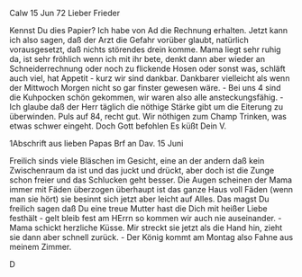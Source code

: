  Calw 15 Jun 72
Lieber Frieder

Kennst Du dies Papier? Ich habe von Ad die Rechnung erhalten. Jetzt kann ich also sagen, daß der Arzt die Gefahr vorüber glaubt, natürlich vorausgesetzt, daß nichts störendes drein komme. Mama liegt sehr ruhig da, ist sehr fröhlich wenn ich mit ihr bete, denkt dann aber wieder an Schneiderrechnung oder noch zu flickende Hosen oder sonst was, schläft auch viel, hat Appetit - kurz wir sind dankbar. Dankbarer vielleicht als wenn der Mittwoch Morgen nicht so gar finster gewesen wäre. - Bei uns 4 sind die Kuhpocken schön gekommen, wir waren also alle ansteckungsfähig. - Ich glaube daß der Herr täglich die nöthige Stärke gibt um die Eiterung zu überwinden. Puls auf 84, recht gut. Wir nöthigen zum Champ Trinken, was etwas schwer eingeht. Doch Gott befohlen
 Es küßt Dein V.


 1Abschrift aus lieben Papas Brf an Dav. 15 Juni

Freilich sinds viele Bläschen im Gesicht, eine an der andern daß kein Zwischenraum da ist und das juckt und drückt, aber doch ist die Zunge schon freier und das Schlucken geht besser. Die Augen scheinen der Mama immer mit Fäden überzogen überhaupt ist das ganze Haus voll Fäden (wenn man sie hört) sie besinnt sich jetzt aber leicht auf Alles. Das magst Du freilich sagen daß Du eine treue Mutter hast die Dich mit heißer Liebe festhält - gelt bleib fest am HErrn so kommen wir auch nie auseinander. - Mama schickt herzliche Küsse. Mir streckt sie jetzt als die Hand hin, zieht sie dann aber schnell zurück. - Der König kommt am Montag also Fahne aus meinem Zimmer.

 D
